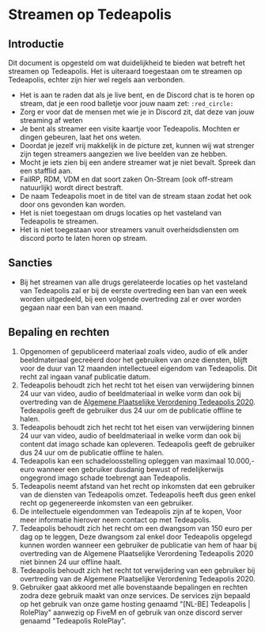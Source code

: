 # Streamen op Tedeapolis

## Introductie

Dit document is opgesteld om wat duidelijkheid te bieden wat betreft het streamen op Tedeapolis. Het is uiteraard toegestaan om te streamen op Tedeapolis, echter zijn hier wel regels aan verbonden.

* Het is aan te raden dat als je live bent, en de Discord chat is te horen op stream, dat je een rood balletje voor jouw naam zet: `:red_circle:`
* Zorg er voor dat de mensen met wie je in Discord zit, dat deze van jouw streaming af weten
* Je bent als streamer een visite kaartje voor Tedeapolis. Mochten er dingen gebeuren, laat het ons weten.
* Doordat je jezelf vrij makkelijk in de picture zet, kunnen wij wat strenger zijn tegen streamers aangezien we live beelden van ze hebben.
* Mocht je iets zien bij een andere streamer wat je niet bevalt. Spreek dan een stafflid aan.
* FailRP, RDM, VDM en dat soort zaken On-Stream (ook off-stream natuurlijk) wordt direct bestraft.
* De naam Tedeapolis moet in de titel van de stream staan zodat het ook door ons gevonden kan worden.
* Het is niet toegestaan om drugs locaties op het vasteland van Tedeapolis te streamen.
* Het is niet toegestaan voor streamers vanuit overheidsdiensten om discord porto te laten horen op stream.

## Sancties

* Bij het streamen van alle drugs gerelateerde locaties op het vasteland van Tedeapolis zal er bij de eerste overtreding een ban van een week worden uitgedeeld, bij een volgende overtreding zal er over worden gegaan naar een ban van een maand.

## Bepaling en rechten

1. Opgenomen of gepubliceerd materiaal zoals video, audio of elk ander beeldmateriaal gecreëerd door het gebruiken van onze diensten, blijft voor de duur van 12 maanden intellectueel eigendom van Tedeapolis. Dit recht zal ingaan vanaf publicatie datum.
2. Tedeapolis behoudt zich het recht tot het eisen van verwijdering binnen 24 uur van video, audio of beeldmateriaal in welke vorm dan ook bij overtreding van de [Algemene Plaatselijke Verordening Tedeapolis 2020](https://wetboek.tedeapolis.nl/apv/). Tedeapolis geeft de gebruiker dus 24 uur om de publicatie offline te halen.
3. Tedeapolis behoudt zich het recht tot het eisen van verwijdering binnen 24 uur van video, audio of beeldmateriaal in welke vorm dan ook bij content dat imago schade kan opleveren. Tedeapolis geeft de gebruiker dus 24 uur om de publicatie offline te halen.
4. Tedeapolis kan een schadeloosstelling opleggen van maximaal 10.000,- euro wanneer een gebruiker dusdanig bewust of redelijkerwijs ongegrond imago schade toebrengt aan Tedeapolis.
5. Tedeapolis neemt afstand van het recht op inkomsten dat een gebruiker van de diensten van Tedeapolis omzet. Tedeapolis heeft dus geen enkel recht op gegenereerde inkomsten van een gebruiker.
6. De intellectuele eigendommen van Tedeapolis zijn af te kopen, Voor meer informatie hierover neem contact op met Tedeapolis.
7. Tedeapolis behoudt zich het recht om een dwangsom van 150 euro per dag op te leggen, Deze dwangsom zal enkel door Tedeapolis opgelegd kunnen worden wanneer een gebruiker de publicatie van hem of haar bij overtreding van de Algemene Plaatselijke Verordening Tedeapolis 2020 niet binnen 24 uur offline haalt.
8. Tedeapolis behoudt zich het recht tot verwijdering van een gebruiker bij overtreding van de Algemene Plaatselijke Verordening Tedeapolis 2020.
9. Gebruiker gaat akkoord met alle bovenstaande bepalingen en rechten zodra deze gebruik maakt van onze services. De services zijn bepaald op het gebruik van onze game hosting genaamd "[NL-BE] Tedeapolis | RolePlay" aanwezig op FiveM en of gebruik van onze discord server genaamd "Tedeapolis RolePlay".
